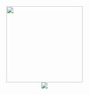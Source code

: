 <div id="header" align="center">
  <img src="https://i.giphy.com/media/ZVik7pBtu9dNS/giphy.webp" width="200"/>
</div>
<div id="badges">
  <div id="badges" align="center">
  <a href="https://vk.com/a1n99d2r">
    <img src="https://img.shields.io/badge/vk.com-blue?logo=VK&logoColor=white&style=for-the-badge"/>
  </a>
</div>

